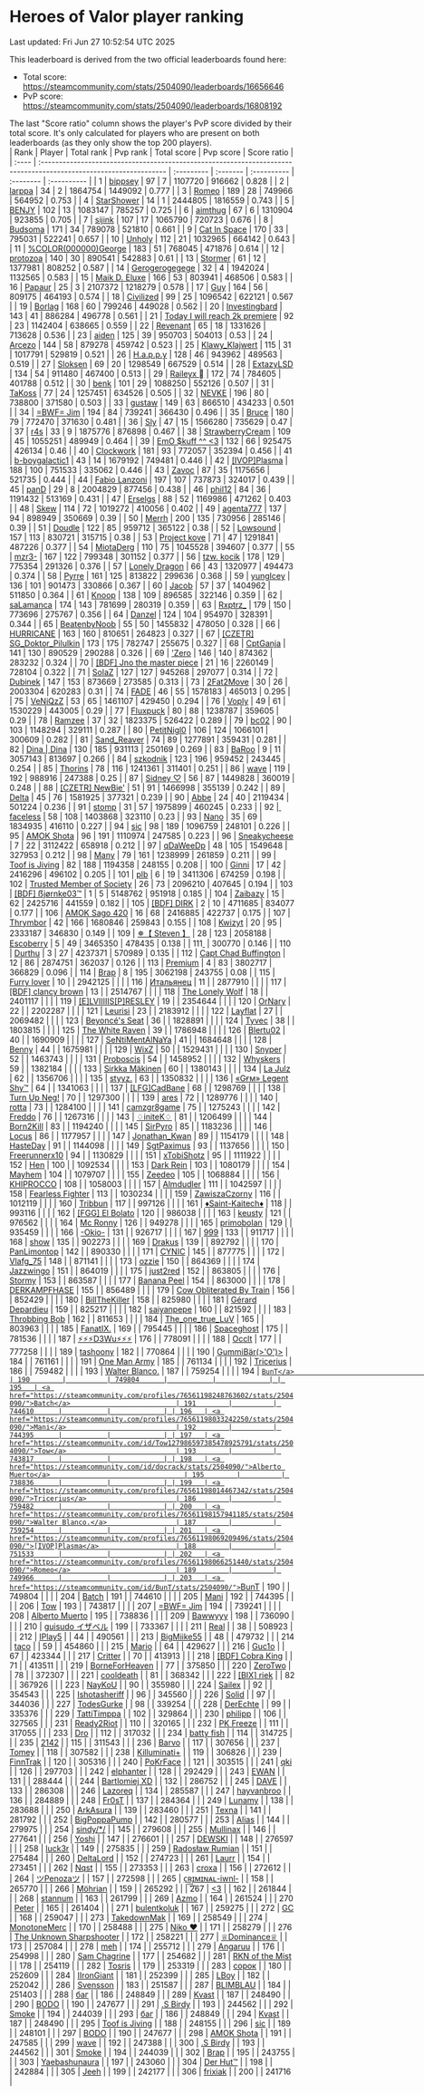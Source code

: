 # Heroes of Valor player ranking

Last updated: Fri Jun 27 10:52:54 UTC 2025

This leaderboard is derived from the two official leaderboards found here:

- Total score: <https://steamcommunity.com/stats/2504090/leaderboards/16656646>
- PvP score: <https://steamcommunity.com/stats/2504090/leaderboards/16808192>

The last "Score ratio" column shows the player's PvP score divided by their
total score. It's only calculated for players who are present on both
leaderboards (as they only show the top 200 players).
<br/>
| Rank  | Player                                                                                                            | Total rank | Pvp rank | Total score | Pvp score | Score ratio |
| :---- | :---------------------------------------------------------------------------------------------------------------- | :--------- | :------- | :---------- | :-------- | :---------- |
| 1     | <a href="https://steamcommunity.com/profiles/76561198081947976/stats/2504090/">bippsey</a>                        | 97         | 7        | 1107720     | 916662    | 0.828       |
| 2     | <a href="https://steamcommunity.com/id/larppaaaa/stats/2504090/">larppa</a>                                       | 34         | 2        | 1864754     | 1449092   | 0.777       |
| 3     | <a href="https://steamcommunity.com/profiles/76561198066251440/stats/2504090/">Romeo</a>                          | 189        | 28       | 749966      | 564952    | 0.753       |
| 4     | <a href="https://steamcommunity.com/profiles/76561198300221813/stats/2504090/">StarShower</a>                     | 14         | 1        | 2444805     | 1816559   | 0.743       |
| 5     | <a href="https://steamcommunity.com/id/benjy_boi/stats/2504090/">BENJY</a>                                        | 102        | 13       | 1083147     | 785257    | 0.725       |
| 6     | <a href="https://steamcommunity.com/id/aimbotkid/stats/2504090/">aimthug</a>                                      | 67         | 6        | 1310904     | 923855    | 0.705       |
| 7     | <a href="https://steamcommunity.com/profiles/76561198025746180/stats/2504090/">sijink</a>                         | 107        | 17       | 1065790     | 720723    | 0.676       |
| 8     | <a href="https://steamcommunity.com/id/budsoma/stats/2504090/">Budsoma</a>                                        | 171        | 34       | 789078      | 521810    | 0.661       |
| 9     | <a href="https://steamcommunity.com/profiles/76561198079681685/stats/2504090/">Cat In Space</a>                   | 170        | 33       | 795031      | 522241    | 0.657       |
| 10    | <a href="https://steamcommunity.com/id/unholylia/stats/2504090/">Unholy</a>                                       | 112        | 21       | 1032965     | 664142    | 0.643       |
| 11    | <a href="https://steamcommunity.com/id/9inSHINE/stats/2504090/">%COLOR(000000)George</a>                          | 183        | 51       | 768045      | 471876    | 0.614       |
| 12    | <a href="https://steamcommunity.com/id/dzozb/stats/2504090/">protozoa</a>                                         | 140        | 30       | 890541      | 542883    | 0.61        |
| 13    | <a href="https://steamcommunity.com/id/stormer0801/stats/2504090/">Stormer</a>                                    | 61         | 12       | 1377981     | 808252    | 0.587       |
| 14    | <a href="https://steamcommunity.com/id/ajapanesedream/stats/2504090/">Gerogerogegege</a>                          | 32         | 4        | 1942024     | 1132565   | 0.583       |
| 15    | <a href="https://steamcommunity.com/id/maikdeluxe1/stats/2504090/">Maik D. Eluxe</a>                              | 166        | 53       | 803941      | 468506    | 0.583       |
| 16    | <a href="https://steamcommunity.com/profiles/76561198365477845/stats/2504090/">Papaur</a>                         | 25         | 3        | 2107372     | 1218279   | 0.578       |
| 17    | <a href="https://steamcommunity.com/profiles/76561198270214352/stats/2504090/">Guy</a>                            | 164        | 56       | 809175      | 464193    | 0.574       |
| 18    | <a href="https://steamcommunity.com/id/IStealYourDuck/stats/2504090/">Civilized</a>                               | 99         | 25       | 1096542     | 622121    | 0.567       |
| 19    | <a href="https://steamcommunity.com/profiles/76561198050029161/stats/2504090/">Borlag</a>                         | 168        | 60       | 799246      | 449028    | 0.562       |
| 20    | <a href="https://steamcommunity.com/profiles/76561198080141400/stats/2504090/">Investingbard</a>                  | 143        | 41       | 886284      | 496778    | 0.561       |
| 21    | <a href="https://steamcommunity.com/profiles/76561198094786348/stats/2504090/">Today I will reach 2k premiere</a> | 92         | 23       | 1142404     | 638665    | 0.559       |
| 22    | <a href="https://steamcommunity.com/profiles/76561198018245483/stats/2504090/">Revenant</a>                       | 65         | 18       | 1331626     | 713628    | 0.536       |
| 23    | <a href="https://steamcommunity.com/id/Furakutaru/stats/2504090/">aiden</a>                                       | 125        | 39       | 950703      | 504013    | 0.53        |
| 24    | <a href="https://steamcommunity.com/id/arcezo/stats/2504090/">Arcezo</a>                                          | 144        | 58       | 879278      | 459742    | 0.523       |
| 25    | <a href="https://steamcommunity.com/profiles/76561198082723179/stats/2504090/">Klawy_Klajwert</a>                 | 115        | 31       | 1017791     | 529819    | 0.521       |
| 26    | <a href="https://steamcommunity.com/profiles/76561198063218060/stats/2504090/">H.a.p.p.y</a>                      | 128        | 46       | 943962      | 489563    | 0.519       |
| 27    | <a href="https://steamcommunity.com/profiles/76561198157944766/stats/2504090/">Sloksen</a>                        | 69         | 20       | 1298549     | 667529    | 0.514       |
| 28    | <a href="https://steamcommunity.com/profiles/76561198197301194/stats/2504090/">ExtazyLSD</a>                      | 134        | 54       | 911480      | 467400    | 0.513       |
| 29    | <a href="https://steamcommunity.com/profiles/76561198092610050/stats/2504090/">Raileyx 󰆞</a>                     | 172        | 74       | 784605      | 401788    | 0.512       |
| 30    | <a href="https://steamcommunity.com/id/benk-/stats/2504090/">benk</a>                                             | 101        | 29       | 1088250     | 552126    | 0.507       |
| 31    | <a href="https://steamcommunity.com/id/TaK0ss/stats/2504090/">TaKoss</a>                                          | 77         | 24       | 1257451     | 634526    | 0.505       |
| 32    | <a href="https://steamcommunity.com/id/NEVKE/stats/2504090/">NEVKE</a>                                            | 196        | 80       | 738800      | 371580    | 0.503       |
| 33    | <a href="https://steamcommunity.com/profiles/76561198886562393/stats/2504090/">gustaw</a>                         | 149        | 63       | 866510      | 434233    | 0.501       |
| 34    | <a href="https://steamcommunity.com/profiles/76561198067872505/stats/2504090/">=BWF= Jim</a>                      | 194        | 84       | 739241      | 366430    | 0.496       |
| 35    | <a href="https://steamcommunity.com/profiles/76561198057484708/stats/2504090/">Bruce</a>                          | 180        | 79       | 772470      | 371630    | 0.481       |
| 36    | <a href="https://steamcommunity.com/id/slytus/stats/2504090/">Sly</a>                                             | 47         | 15       | 1566280     | 735629    | 0.47        |
| 37    | <a href="https://steamcommunity.com/id/newr4s/stats/2504090/">r4s</a>                                             | 33         | 9        | 1875776     | 876898    | 0.467       |
| 38    | <a href="https://steamcommunity.com/profiles/76561198035674474/stats/2504090/">StrawberryCream</a>                | 109        | 45       | 1055251     | 489949    | 0.464       |
| 39    | <a href="https://steamcommunity.com/id/rushvh/stats/2504090/">EmO $kuff ^^ &lt;3</a>                              | 132        | 66       | 925475      | 426134    | 0.46        |
| 40    | <a href="https://steamcommunity.com/id/revend1234/stats/2504090/">Clockwork</a>                                   | 181        | 93       | 772057      | 352394    | 0.456       |
| 41    | <a href="https://steamcommunity.com/profiles/76561198128390959/stats/2504090/">b-boygalactic1</a>                 | 43         | 14       | 1679192     | 749481    | 0.446       |
| 42    | <a href="https://steamcommunity.com/profiles/76561198069209496/stats/2504090/">[IVOP]Plasma</a>                   | 188        | 100      | 751533      | 335062    | 0.446       |
| 43    | <a href="https://steamcommunity.com/id/ZavocOfficial/stats/2504090/">Zavoc</a>                                    | 87         | 35       | 1175656     | 521735    | 0.444       |
| 44    | <a href="https://steamcommunity.com/profiles/76561198033624545/stats/2504090/">Fabio Lanzoni</a>                  | 197        | 107      | 737873      | 324017    | 0.439       |
| 45    | <a href="https://steamcommunity.com/profiles/76561199034596708/stats/2504090/">panD</a>                           | 29         | 8        | 2004829     | 877456    | 0.438       |
| 46    | <a href="https://steamcommunity.com/profiles/76561198117350049/stats/2504090/">phil12</a>                         | 84         | 36       | 1191432     | 513169    | 0.431       |
| 47    | <a href="https://steamcommunity.com/profiles/76561199021856665/stats/2504090/">Erselgs</a>                        | 88         | 52       | 1169986     | 471262    | 0.403       |
| 48    | <a href="https://steamcommunity.com/profiles/76561198122430991/stats/2504090/">Skew</a>                           | 114        | 72       | 1019272     | 410056    | 0.402       |
| 49    | <a href="https://steamcommunity.com/profiles/76561199001016800/stats/2504090/">agenta777</a>                      | 137        | 94       | 898949      | 350669    | 0.39        |
| 50    | <a href="https://steamcommunity.com/id/Merrh/stats/2504090/">Merrh</a>                                            | 200        | 135      | 730956      | 285146    | 0.39        |
| 51    | <a href="https://steamcommunity.com/id/snoodle69/stats/2504090/">Doudle</a>                                       | 122        | 85       | 959712      | 365122    | 0.38        |
| 52    | <a href="https://steamcommunity.com/id/Lowsound/stats/2504090/">Lowsound</a>                                      | 157        | 113      | 830721      | 315715    | 0.38        |
| 53    | <a href="https://steamcommunity.com/profiles/76561198070863869/stats/2504090/">Project kove</a>                   | 71         | 47       | 1291841     | 487226    | 0.377       |
| 54    | <a href="https://steamcommunity.com/profiles/76561198079450010/stats/2504090/">MiotaDerg</a>                      | 110        | 75       | 1045528     | 394607    | 0.377       |
| 55    | <a href="https://steamcommunity.com/profiles/76561198854344475/stats/2504090/">mzr3-</a>                          | 167        | 122      | 799348      | 301152    | 0.377       |
| 56    | <a href="https://steamcommunity.com/profiles/76561198062382212/stats/2504090/">tzw. kocik</a>                     | 178        | 129      | 775354      | 291326    | 0.376       |
| 57    | <a href="https://steamcommunity.com/profiles/76561198044969962/stats/2504090/">Lonely Dragon</a>                  | 66         | 43       | 1320977     | 494473    | 0.374       |
| 58    | <a href="https://steamcommunity.com/profiles/76561199506914556/stats/2504090/">Pyrre</a>                          | 161        | 125      | 813822      | 299636    | 0.368       |
| 59    | <a href="https://steamcommunity.com/profiles/76561198212203249/stats/2504090/">yungIcey</a>                       | 136        | 101      | 901473      | 330866    | 0.367       |
| 60    | <a href="https://steamcommunity.com/profiles/76561198148923885/stats/2504090/">Jacob</a>                          | 57         | 37       | 1404962     | 511850    | 0.364       |
| 61    | <a href="https://steamcommunity.com/profiles/76561198132946300/stats/2504090/">Knoop</a>                          | 138        | 109      | 896585      | 322146    | 0.359       |
| 62    | <a href="https://steamcommunity.com/profiles/76561198417517303/stats/2504090/">saLamanca</a>                      | 174        | 143      | 781699      | 280319    | 0.359       |
| 63    | <a href="https://steamcommunity.com/profiles/76561198293664472/stats/2504090/">Rxptrz_</a>                        | 179        | 150      | 773696      | 275767    | 0.356       |
| 64    | <a href="https://steamcommunity.com/profiles/76561199842738248/stats/2504090/">Danzel</a>                         | 124        | 104      | 954970      | 328391    | 0.344       |
| 65    | <a href="https://steamcommunity.com/profiles/76561198873921786/stats/2504090/">BeatenbyNoob</a>                   | 55         | 50       | 1455832     | 478050    | 0.328       |
| 66    | <a href="https://steamcommunity.com/profiles/76561198045365561/stats/2504090/">HURRICANE</a>                      | 163        | 160      | 810651      | 264823    | 0.327       |
| 67    | <a href="https://steamcommunity.com/profiles/76561198096328239/stats/2504090/">[CZETR] SG_Doktor_Pilulkin</a>     | 173        | 175      | 782747      | 255675    | 0.327       |
| 68    | <a href="https://steamcommunity.com/profiles/76561198026035360/stats/2504090/">CptGanja</a>                       | 141        | 130      | 890529      | 290288    | 0.326       |
| 69    | <a href="https://steamcommunity.com/id/ZeroOriginal/stats/2504090/">'Zero</a>                                     | 146        | 140      | 874362      | 283232    | 0.324       |
| 70    | <a href="https://steamcommunity.com/profiles/76561198219920927/stats/2504090/">[BDF] Jno the master piece</a>     | 21         | 16       | 2260149     | 728104    | 0.322       |
| 71    | <a href="https://steamcommunity.com/id/solaz/stats/2504090/">SolaZ</a>                                            | 127        | 127      | 945268      | 297077    | 0.314       |
| 72    | <a href="https://steamcommunity.com/profiles/76561199114554976/stats/2504090/">Dubinek</a>                        | 147        | 153      | 873669      | 273585    | 0.313       |
| 73    | <a href="https://steamcommunity.com/id/2Fat2Move/stats/2504090/">2Fat2Move</a>                                    | 30         | 26       | 2003304     | 620283    | 0.31        |
| 74    | <a href="https://steamcommunity.com/profiles/76561199218184011/stats/2504090/">FADE</a>                           | 46         | 55       | 1578183     | 465013    | 0.295       |
| 75    | <a href="https://steamcommunity.com/profiles/76561198388510517/stats/2504090/">VeNiQzZ</a>                        | 53         | 65       | 1461107     | 429450    | 0.294       |
| 76    | <a href="https://steamcommunity.com/id/virmant/stats/2504090/">Voply</a>                                          | 49         | 61       | 1530229     | 443005    | 0.29        |
| 77    | <a href="https://steamcommunity.com/id/fluxpuck/stats/2504090/">Fluxpuck</a>                                      | 80         | 88       | 1238787     | 359605    | 0.29        |
| 78    | <a href="https://steamcommunity.com/id/Ramzeeee/stats/2504090/">Ramzee</a>                                        | 37         | 32       | 1823375     | 526422    | 0.289       |
| 79    | <a href="https://steamcommunity.com/profiles/76561198330531598/stats/2504090/">bc02</a>                           | 90         | 103      | 1148294     | 329111    | 0.287       |
| 80    | <a href="https://steamcommunity.com/id/PetitNiglo/stats/2504090/">PetitNigl0</a>                                  | 106        | 124      | 1066101     | 300609    | 0.282       |
| 81    | <a href="https://steamcommunity.com/profiles/76561198041766690/stats/2504090/">Sand_Reaver</a>                    | 74         | 89       | 1277891     | 359431    | 0.281       |
| 82    | <a href="https://steamcommunity.com/profiles/76561198136383242/stats/2504090/">Dina \| Dina</a>                   | 130        | 185      | 931113      | 250169    | 0.269       |
| 83    | <a href="https://steamcommunity.com/profiles/76561198115263100/stats/2504090/">BaRoo</a>                          | 9          | 11       | 3057143     | 813697    | 0.266       |
| 84    | <a href="https://steamcommunity.com/profiles/76561198117268383/stats/2504090/">szkodnik</a>                       | 123        | 196      | 959452      | 243445    | 0.254       |
| 85    | <a href="https://steamcommunity.com/profiles/76561198168323592/stats/2504090/">Thorins</a>                        | 78         | 116      | 1241361     | 311401    | 0.251       |
| 86    | <a href="https://steamcommunity.com/profiles/76561198269369311/stats/2504090/">wave</a>                           | 119        | 192      | 988916      | 247388    | 0.25        |
| 87    | <a href="https://steamcommunity.com/id/SaintLuv/stats/2504090/">Sidney ♡</a>                                      | 56         | 87       | 1449828     | 360019    | 0.248       |
| 88    | <a href="https://steamcommunity.com/id/NewBieOrg/stats/2504090/">[CZETR] NewBie'</a>                              | 51         | 91       | 1466998     | 355139    | 0.242       |
| 89    | <a href="https://steamcommunity.com/id/7656119804405968/stats/2504090/">Delta</a>                                 | 45         | 76       | 1581925     | 377321    | 0.239       |
| 90    | <a href="https://steamcommunity.com/profiles/76561198202317834/stats/2504090/">Abbe</a>                           | 24         | 40       | 2119434     | 501224    | 0.236       |
| 91    | <a href="https://steamcommunity.com/id/stompin/stats/2504090/">󠁳⁧⁧ stomp</a>                                     | 31         | 57       | 1975899     | 460245    | 0.233       |
| 92    | <a href="https://steamcommunity.com/profiles/76561198127097661/stats/2504090/">faceless</a>                       | 58         | 108      | 1403868     | 323110    | 0.23        |
| 93    | <a href="https://steamcommunity.com/id/EnglishFitzPercy/stats/2504090/">Nano</a>                                  | 35         | 69       | 1834935     | 416110    | 0.227       |
| 94    | <a href="https://steamcommunity.com/id/s1c/stats/2504090/">sic</a>                                                | 98         | 189      | 1096759     | 248101    | 0.226       |
| 95    | <a href="https://steamcommunity.com/id/BuffZuViel/stats/2504090/">AMOK Shota</a>                                  | 96         | 191      | 1110974     | 247585    | 0.223       |
| 96    | <a href="https://steamcommunity.com/profiles/76561198067676542/stats/2504090/">Sneakycheese</a>                   | 7          | 22       | 3112422     | 658918    | 0.212       |
| 97    | <a href="https://steamcommunity.com/profiles/76561198159209466/stats/2504090/">qDaWeeDp</a>                       | 48         | 105      | 1549648     | 327953    | 0.212       |
| 98    | <a href="https://steamcommunity.com/profiles/76561198849691755/stats/2504090/">Many</a>                           | 79         | 161      | 1238999     | 261859    | 0.211       |
| 99    | <a href="https://steamcommunity.com/id/cosmictoof/stats/2504090/">Toof is Jiving</a>                              | 82         | 188      | 1194358     | 248155    | 0.208       |
| 100   | <a href="https://steamcommunity.com/id/ginniboss/stats/2504090/">Ginni</a>                                        | 17         | 42       | 2416296     | 496102    | 0.205       |
| 101   | <a href="https://steamcommunity.com/id/PapaKush/stats/2504090/">plb</a>                                           | 6          | 19       | 3411306     | 674259    | 0.198       |
| 102   | <a href="https://steamcommunity.com/profiles/76561198325354159/stats/2504090/">Trusted Member of Society</a>      | 26         | 73       | 2096210     | 407645    | 0.194       |
| 103   | <a href="https://steamcommunity.com/profiles/76561198253172551/stats/2504090/">[BDF] ẞjørnke03™</a>               | 1          | 5        | 5148762     | 951918    | 0.185       |
| 104   | <a href="https://steamcommunity.com/id/Zaibazy/stats/2504090/">Zaibazy</a>                                        | 15         | 62       | 2425716     | 441559    | 0.182       |
| 105   | <a href="https://steamcommunity.com/profiles/76561198021551726/stats/2504090/">[BDF] DIRK</a>                     | 2          | 10       | 4711685     | 834077    | 0.177       |
| 106   | <a href="https://steamcommunity.com/profiles/76561198061036994/stats/2504090/">AMOK Sago 420</a>                  | 16         | 68       | 2416885     | 422737    | 0.175       |
| 107   | <a href="https://steamcommunity.com/id/Thrymbor/stats/2504090/">Thrymbor</a>                                      | 42         | 166      | 1680846     | 259843    | 0.155       |
| 108   | <a href="https://steamcommunity.com/id/kwizyt/stats/2504090/">Kwizyt</a>                                          | 20         | 95       | 2333187     | 346830    | 0.149       |
| 109   | <a href="https://steamcommunity.com/profiles/76561198386358088/stats/2504090/">✵【 Steven 】</a>                    | 28         | 123      | 2058188     | 300770    | 0.146       |
| 110   | <a href="https://steamcommunity.com/id/Escoberry/stats/2504090/">󠀡󠀡᠌ ⁧⁧Escoberry</a>                            | 5          | 49       | 3465350     | 478435    | 0.138       |
| 111   | <a href="https://steamcommunity.com/id/ABlatnik5/stats/2504090/">Durthu</a>                                       | 3          | 27       | 4237371     | 570989    | 0.135       |
| 112   | <a href="https://steamcommunity.com/profiles/76561198030279488/stats/2504090/">Capt Chad Buffington</a>           | 12         | 86       | 2874751     | 362037    | 0.126       |
| 113   | <a href="https://steamcommunity.com/profiles/76561198056602630/stats/2504090/">Premium</a>                        | 4          | 83       | 3802717     | 366829    | 0.096       |
| 114   | <a href="https://steamcommunity.com/profiles/76561198072853322/stats/2504090/">Brap</a>                           | 8          | 195      | 3062198     | 243755    | 0.08        |
| 115   | <a href="https://steamcommunity.com/profiles/76561199015285140/stats/2504090/">Furry lover</a>                    | 10         |          | 2942125     |           |             |
| 116   | <a href="https://steamcommunity.com/profiles/76561198200706150/stats/2504090/">Итальянец</a>                      | 11         |          | 2877910     |           |             |
| 117   | <a href="https://steamcommunity.com/profiles/76561199191727188/stats/2504090/">[BDF] clancy brown</a>             | 13         |          | 2514767     |           |             |
| 118   | <a href="https://steamcommunity.com/profiles/76561198039173811/stats/2504090/">The Lonely Wolf</a>                | 18         |          | 2401117     |           |             |
| 119   | <a href="https://steamcommunity.com/id/ELVIIIIIS/stats/2504090/">[E]LVIIIIIS[P]RESLEY</a>                         | 19         |          | 2354644     |           |             |
| 120   | <a href="https://steamcommunity.com/id/OlraNary/stats/2504090/">OrNary</a>                                        | 22         |          | 2202287     |           |             |
| 121   | <a href="https://steamcommunity.com/id/leurisi/stats/2504090/">Leurisi</a>                                        | 23         |          | 2183912     |           |             |
| 122   | <a href="https://steamcommunity.com/profiles/76561198050971986/stats/2504090/">Layflat</a>                        | 27         |          | 2069482     |           |             |
| 123   | <a href="https://steamcommunity.com/profiles/76561197987474072/stats/2504090/">Beyoncé's Seat</a>                 | 36         |          | 1828891     |           |             |
| 124   | <a href="https://steamcommunity.com/profiles/76561199182081370/stats/2504090/">Tyvec</a>                          | 38         |          | 1803815     |           |             |
| 125   | <a href="https://steamcommunity.com/profiles/76561198159400810/stats/2504090/">The White Raven</a>                | 39         |          | 1786948     |           |             |
| 126   | <a href="https://steamcommunity.com/profiles/76561199572703210/stats/2504090/">Blertu02</a>                       | 40         |          | 1690909     |           |             |
| 127   | <a href="https://steamcommunity.com/id/RyyyaSenpai/stats/2504090/">SeNtiMentAlNaYa</a>                            | 41         |          | 1684648     |           |             |
| 128   | <a href="https://steamcommunity.com/profiles/76561198164488470/stats/2504090/">Benny</a>                          | 44         |          | 1675981     |           |             |
| 129   | <a href="https://steamcommunity.com/id/WixZProfile/stats/2504090/">WixZ</a>                                       | 50         |          | 1529431     |           |             |
| 130   | <a href="https://steamcommunity.com/profiles/76561198116459730/stats/2504090/">Snyper</a>                         | 52         |          | 1463743     |           |             |
| 131   | <a href="https://steamcommunity.com/profiles/76561198038330497/stats/2504090/">Proboscis</a>                      | 54         |          | 1458952     |           |             |
| 132   | <a href="https://steamcommunity.com/profiles/76561198067645290/stats/2504090/">Whyskers</a>                       | 59         |          | 1382184     |           |             |
| 133   | <a href="https://steamcommunity.com/profiles/76561199040734264/stats/2504090/">Sirkka Mäkinen</a>                 | 60         |          | 1380143     |           |             |
| 134   | <a href="https://steamcommunity.com/profiles/76561199864596429/stats/2504090/">La Julz</a>                        | 62         |          | 1356706     |           |             |
| 135   | <a href="https://steamcommunity.com/profiles/76561198124205089/stats/2504090/">styyz.</a>                         | 63         |          | 1350832     |           |             |
| 136   | <a href="https://steamcommunity.com/id/Legent/stats/2504090/">«Gғм» Legent Shy™</a>                               | 64         |          | 1341063     |           |             |
| 137   | <a href="https://steamcommunity.com/id/bucki2ksteam/stats/2504090/">[LFG]CadBane</a>                              | 68         |          | 1298769     |           |             |
| 138   | <a href="https://steamcommunity.com/profiles/76561198203391829/stats/2504090/">Turn Up Neg!</a>                   | 70         |          | 1297300     |           |             |
| 139   | <a href="https://steamcommunity.com/profiles/76561198046663567/stats/2504090/">ares</a>                           | 72         |          | 1289776     |           |             |
| 140   | <a href="https://steamcommunity.com/id/localscripter/stats/2504090/">rotta</a>                                    | 73         |          | 1284100     |           |             |
| 141   | <a href="https://steamcommunity.com/profiles/76561198064146520/stats/2504090/">camzgr8game</a>                    | 75         |          | 1275243     |           |             |
| 142   | <a href="https://steamcommunity.com/profiles/76561198024263516/stats/2504090/">Freddo</a>                         | 76         |          | 1267316     |           |             |
| 143   | <a href="https://steamcommunity.com/profiles/76561198155477349/stats/2504090/">♢initeK♢</a>                       | 81         |          | 1206499     |           |             |
| 144   | <a href="https://steamcommunity.com/profiles/76561199127907665/stats/2504090/">Born2Kill</a>                      | 83         |          | 1194240     |           |             |
| 145   | <a href="https://steamcommunity.com/id/thechef09/stats/2504090/">SirPyro</a>                                      | 85         |          | 1183236     |           |             |
| 146   | <a href="https://steamcommunity.com/id/15162111231/stats/2504090/">Locus</a>                                      | 86         |          | 1177957     |           |             |
| 147   | <a href="https://steamcommunity.com/profiles/76561198918852868/stats/2504090/">Jonathan_Kwan</a>                  | 89         |          | 1154179     |           |             |
| 148   | <a href="https://steamcommunity.com/profiles/76561198055936251/stats/2504090/">HasteDay</a>                       | 91         |          | 1144098     |           |             |
| 149   | <a href="https://steamcommunity.com/id/sgtpaximus/stats/2504090/">SgtPaximus</a>                                  | 93         |          | 1137656     |           |             |
| 150   | <a href="https://steamcommunity.com/id/freerunnerx10/stats/2504090/">Freerunnerx10</a>                            | 94         |          | 1130829     |           |             |
| 151   | <a href="https://steamcommunity.com/id/xTobiShotz/stats/2504090/">xTobiShotz</a>                                  | 95         |          | 1111922     |           |             |
| 152   | <a href="https://steamcommunity.com/profiles/76561198065534670/stats/2504090/">Hen</a>                            | 100        |          | 1092534     |           |             |
| 153   | <a href="https://steamcommunity.com/profiles/76561198090595580/stats/2504090/">Dark Rein</a>                      | 103        |          | 1080179     |           |             |
| 154   | <a href="https://steamcommunity.com/profiles/76561198074192489/stats/2504090/">Mayhem</a>                         | 104        |          | 1079707     |           |             |
| 155   | <a href="https://steamcommunity.com/id/Zeedeo/stats/2504090/">Zeedeo</a>                                          | 105        |          | 1068884     |           |             |
| 156   | <a href="https://steamcommunity.com/profiles/76561198369944199/stats/2504090/">KHIPROCCO</a>                      | 108        |          | 1058003     |           |             |
| 157   | <a href="https://steamcommunity.com/profiles/76561198280086775/stats/2504090/">Almdudler</a>                      | 111        |          | 1042597     |           |             |
| 158   | <a href="https://steamcommunity.com/id/Fearless_Fighter_1903/stats/2504090/">Fearless Fighter</a>                 | 113        |          | 1030234     |           |             |
| 159   | <a href="https://steamcommunity.com/profiles/76561198294564375/stats/2504090/">ZawiszaCzorny</a>                  | 116        |          | 1012119     |           |             |
| 160   | <a href="https://steamcommunity.com/profiles/76561198120187579/stats/2504090/">Tribbun</a>                        | 117        |          | 997126      |           |             |
| 161   | <a href="https://steamcommunity.com/profiles/76561198304218963/stats/2504090/">♦Saint-Kaitech♦</a>                | 118        |          | 993116      |           |             |
| 162   | <a href="https://steamcommunity.com/profiles/76561198029876026/stats/2504090/">[FGG] El Bolato</a>                | 120        |          | 986038      |           |             |
| 163   | <a href="https://steamcommunity.com/id/keustyw/stats/2504090/">keusty</a>                                         | 121        |          | 976562      |           |             |
| 164   | <a href="https://steamcommunity.com/id/RNGunther45/stats/2504090/">Mc Ronny</a>                                   | 126        |          | 949278      |           |             |
| 165   | <a href="https://steamcommunity.com/profiles/76561199262632139/stats/2504090/">primobolan</a>                     | 129        |          | 935459      |           |             |
| 166   | <a href="https://steamcommunity.com/id/yungtype/stats/2504090/">-Okio-</a>                                        | 131        |          | 926717      |           |             |
| 167   | <a href="https://steamcommunity.com/profiles/76561198095267495/stats/2504090/">999</a>                            | 133        |          | 911717      |           |             |
| 168   | <a href="https://steamcommunity.com/id/Boelt/stats/2504090/">show</a>                                             | 135        |          | 902273      |           |             |
| 169   | <a href="https://steamcommunity.com/id/773481294214/stats/2504090/">Drakus</a>                                    | 139        |          | 892792      |           |             |
| 170   | <a href="https://steamcommunity.com/id/PanLimontop/stats/2504090/">PanLimontop</a>                                | 142        |          | 890330      |           |             |
| 171   | <a href="https://steamcommunity.com/id/cynic17/stats/2504090/">CYNIC</a>                                          | 145        |          | 877775      |           |             |
| 172   | <a href="https://steamcommunity.com/profiles/76561198220091249/stats/2504090/">Vlafg_75</a>                       | 148        |          | 871141      |           |             |
| 173   | <a href="https://steamcommunity.com/profiles/76561198025947204/stats/2504090/">ozzie</a>                          | 150        |          | 864369      |           |             |
| 174   | <a href="https://steamcommunity.com/id/LePocketwatcher/stats/2504090/">Jazzwingo</a>                              | 151        |          | 864019      |           |             |
| 175   | <a href="https://steamcommunity.com/id/just2red/stats/2504090/">just2red</a>                                      | 152        |          | 863805      |           |             |
| 176   | <a href="https://steamcommunity.com/profiles/76561198352507963/stats/2504090/">Stormy</a>                         | 153        |          | 863587      |           |             |
| 177   | <a href="https://steamcommunity.com/profiles/76561198819504660/stats/2504090/">Banana Peel</a>                    | 154        |          | 863000      |           |             |
| 178   | <a href="https://steamcommunity.com/id/Kampfhase88/stats/2504090/">DERKAMPFHASE</a>                               | 155        |          | 856489      |           |             |
| 179   | <a href="https://steamcommunity.com/id/munchiesnOOb/stats/2504090/">Cow Obliterated By Train</a>                  | 156        |          | 852429      |           |             |
| 180   | <a href="https://steamcommunity.com/profiles/76561198256869220/stats/2504090/">BillTheKiller</a>                  | 158        |          | 825980      |           |             |
| 181   | <a href="https://steamcommunity.com/profiles/76561198239137572/stats/2504090/">Gérard Depardieu</a>               | 159        |          | 825217      |           |             |
| 182   | <a href="https://steamcommunity.com/id/tradeban76561198049978475/stats/2504090/">saiyanpepe</a>                   | 160        |          | 821592      |           |             |
| 183   | <a href="https://steamcommunity.com/profiles/76561198318184855/stats/2504090/">Throbbing Bob</a>                  | 162        |          | 811653      |           |             |
| 184   | <a href="https://steamcommunity.com/profiles/76561198256916053/stats/2504090/">The_one_true_LuV</a>               | 165        |          | 803963      |           |             |
| 185   | <a href="https://steamcommunity.com/profiles/76561198210033647/stats/2504090/">FanatIX.</a>                       | 169        |          | 795445      |           |             |
| 186   | <a href="https://steamcommunity.com/profiles/76561198316109406/stats/2504090/">Spaceghost</a>                     | 175        |          | 781536      |           |             |
| 187   | <a href="https://steamcommunity.com/profiles/76561198212702256/stats/2504090/">⚡⚡⚡D3Wu⚡⚡⚡</a>                     | 176        |          | 778091      |           |             |
| 188   | <a href="https://steamcommunity.com/id/Occltghxst/stats/2504090/">Occlt</a>                                       | 177        |          | 777258      |           |             |
| 189   | <a href="https://steamcommunity.com/id/tashoony/stats/2504090/">tashoony</a>                                      | 182        |          | 770864      |           |             |
| 190   | <a href="https://steamcommunity.com/profiles/76561198024677044/stats/2504090/">GummiBär(&gt;'O')&gt;</a>          | 184        |          | 761161      |           |             |
| 191   | <a href="https://steamcommunity.com/profiles/76561198170808949/stats/2504090/">One Man Army</a>                   | 185        |          | 761134      |           |             |
| 192   | <a href="https://steamcommunity.com/profiles/76561198014467342/stats/2504090/">Tricerius</a>                      | 186        |          | 759482      |           |             |
| 193   | <a href="https://steamcommunity.com/profiles/76561198157941185/stats/2504090/">Walter Blanco.</a>                 | 187        |          | 759254      |           |             |
| 194   | <a href="https://steamcommunity.com/id/BunT/stats/2504090/">`BunT</a>                                             | 190        |          | 749804      |           |             |
| 195   | <a href="https://steamcommunity.com/profiles/76561198248763602/stats/2504090/">Batch</a>                          | 191        |          | 744610      |           |             |
| 196   | <a href="https://steamcommunity.com/profiles/76561198033242250/stats/2504090/">Mani</a>                           | 192        |          | 744395      |           |             |
| 197   | <a href="https://steamcommunity.com/id/Tow127986597385478925791/stats/2504090/">Tow</a>                           | 193        |          | 743817      |           |             |
| 198   | <a href="https://steamcommunity.com/id/docrack/stats/2504090/">Alberto Muerto</a>                                 | 195        |          | 738836      |           |             |
| 199   | <a href="https://steamcommunity.com/profiles/76561198014467342/stats/2504090/">Tricerius</a>                      | 186        |          | 759482      |           |             |
| 200   | <a href="https://steamcommunity.com/profiles/76561198157941185/stats/2504090/">Walter Blanco.</a>                 | 187        |          | 759254      |           |             |
| 201   | <a href="https://steamcommunity.com/profiles/76561198069209496/stats/2504090/">[IVOP]Plasma</a>                   | 188        |          | 751533      |           |             |
| 202   | <a href="https://steamcommunity.com/profiles/76561198066251440/stats/2504090/">Romeo</a>                          | 189        |          | 749966      |           |             |
| 203   | <a href="https://steamcommunity.com/id/BunT/stats/2504090/">`BunT</a>                                             | 190        |          | 749804      |           |             |
| 204   | <a href="https://steamcommunity.com/profiles/76561198248763602/stats/2504090/">Batch</a>                          | 191        |          | 744610      |           |             |
| 205   | <a href="https://steamcommunity.com/profiles/76561198033242250/stats/2504090/">Mani</a>                           | 192        |          | 744395      |           |             |
| 206   | <a href="https://steamcommunity.com/id/Tow127986597385478925791/stats/2504090/">Tow</a>                           | 193        |          | 743817      |           |             |
| 207   | <a href="https://steamcommunity.com/profiles/76561198067872505/stats/2504090/">=BWF= Jim</a>                      | 194        |          | 739241      |           |             |
| 208   | <a href="https://steamcommunity.com/id/docrack/stats/2504090/">Alberto Muerto</a>                                 | 195        |          | 738836      |           |             |
| 209   | <a href="https://steamcommunity.com/profiles/76561198039086944/stats/2504090/">Bawwyyy</a>                        | 198        |          | 736090      |           |             |
| 210   | <a href="https://steamcommunity.com/profiles/76561199389079950/stats/2504090/">guisudo イザベル</a>                   | 199        |          | 733367      |           |             |
| 211   | <a href="https://steamcommunity.com/id/AlexReal38540/stats/2504090/">Real</a>                                     |            | 38       |             | 508923    |             |
| 212   | <a href="https://steamcommunity.com/id/iplay5/stats/2504090/">IPlay5</a>                                          |            | 44       |             | 490561    |             |
| 213   | <a href="https://steamcommunity.com/profiles/76561198354230693/stats/2504090/">BigMiike55</a>                     |            | 48       |             | 479732    |             |
| 214   | <a href="https://steamcommunity.com/id/Convictive/stats/2504090/">taco</a>                                        |            | 59       |             | 454860    |             |
| 215   | <a href="https://steamcommunity.com/profiles/76561198103173530/stats/2504090/">Mario</a>                          |            | 64       |             | 429627    |             |
| 216   | <a href="https://steamcommunity.com/profiles/76561198252990041/stats/2504090/">Guc1o</a>                          |            | 67       |             | 423344    |             |
| 217   | <a href="https://steamcommunity.com/profiles/76561198086860605/stats/2504090/">Critter</a>                        |            | 70       |             | 413913    |             |
| 218   | <a href="https://steamcommunity.com/id/Sqitfire/stats/2504090/">[BDF] Cobra King</a>                              |            | 71       |             | 413511    |             |
| 219   | <a href="https://steamcommunity.com/profiles/76561198199299862/stats/2504090/">BorneForHeaven</a>                 |            | 77       |             | 375850    |             |
| 220   | <a href="https://steamcommunity.com/id/xXx_Recking4ife_xXx/stats/2504090/">ZeroTwo</a>                            |            | 78       |             | 372307    |             |
| 221   | <a href="https://steamcommunity.com/id/derreft/stats/2504090/">cooldeath</a>                                      |            | 81       |             | 368342    |             |
| 222   | <a href="https://steamcommunity.com/id/imNinth/stats/2504090/">[BIX] riek</a>                                     |            | 82       |             | 367926    |             |
| 223   | <a href="https://steamcommunity.com/id/naykou/stats/2504090/">NayKoU</a>                                          |            | 90       |             | 355980    |             |
| 224   | <a href="https://steamcommunity.com/profiles/76561198135459904/stats/2504090/">Sailex</a>                         |            | 92       |             | 354543    |             |
| 225   | <a href="https://steamcommunity.com/profiles/76561198170109149/stats/2504090/">Ishotasheriff</a>                  |            | 96       |             | 345560    |             |
| 226   | <a href="https://steamcommunity.com/id/SolidShock24/stats/2504090/">Solid</a>                                     |            | 97       |             | 344036    |             |
| 227   | <a href="https://steamcommunity.com/id/TodesGurke1337/stats/2504090/">TodesGurke</a>                              |            | 98       |             | 339254    |             |
| 228   | <a href="https://steamcommunity.com/id/shoxxi94/stats/2504090/">DerEchte</a>                                      |            | 99       |             | 335376    |             |
| 229   | <a href="https://steamcommunity.com/id/jokuvittusaatana/stats/2504090/">TattiTimppa</a>                           |            | 102      |             | 329864    |             |
| 230   | <a href="https://steamcommunity.com/profiles/76561198028506408/stats/2504090/">philipp</a>                        |            | 106      |             | 327565    |             |
| 231   | <a href="https://steamcommunity.com/id/Ready2Riot/stats/2504090/">Ready2Riot</a>                                  |            | 110      |             | 320165    |             |
| 232   | <a href="https://steamcommunity.com/id/Terezi/stats/2504090/">PK Freeze</a>                                       |            | 111      |             | 317055    |             |
| 233   | <a href="https://steamcommunity.com/id/pedroaxn/stats/2504090/">Dro</a>                                           |            | 112      |             | 317032    |             |
| 234   | <a href="https://steamcommunity.com/id/xyz__/stats/2504090/">batty fish</a>                                       |            | 114      |             | 314725    |             |
| 235   | <a href="https://steamcommunity.com/id/neityucsgo/stats/2504090/">2142</a>                                        |            | 115      |             | 311543    |             |
| 236   | <a href="https://steamcommunity.com/id/barvedis/stats/2504090/">Barvo</a>                                         |            | 117      |             | 307656    |             |
| 237   | <a href="https://steamcommunity.com/id/tomeyrl/stats/2504090/">Tomey</a>                                          |            | 118      |             | 307582    |             |
| 238   | <a href="https://steamcommunity.com/id/Killuminati_Tv/stats/2504090/">Killuminati+</a>                            |            | 119      |             | 306826    |             |
| 239   | <a href="https://steamcommunity.com/profiles/76561198121018492/stats/2504090/">FinnTrak</a>                       |            | 120      |             | 305316    |             |
| 240   | <a href="https://steamcommunity.com/profiles/76561198244490020/stats/2504090/">PoKrFace</a>                       |            | 121      |             | 303515    |             |
| 241   | <a href="https://steamcommunity.com/id/TekiSEazy/stats/2504090/">qki</a>                                          |            | 126      |             | 297703    |             |
| 242   | <a href="https://steamcommunity.com/profiles/76561198068759624/stats/2504090/">elphanter</a>                      |            | 128      |             | 292429    |             |
| 243   | <a href="https://steamcommunity.com/id/egrgry/stats/2504090/">EWAN</a>                                            |            | 131      |             | 288444    |             |
| 244   | <a href="https://steamcommunity.com/profiles/76561198169856311/stats/2504090/">Bartlomiej XD</a>                  |            | 132      |             | 286752    |             |
| 245   | <a href="https://steamcommunity.com/profiles/76561198040570924/stats/2504090/">DAVE</a>                           |            | 133      |             | 286308    |             |
| 246   | <a href="https://steamcommunity.com/id/lorenzo_49/stats/2504090/">Lazoreq</a>                                     |            | 134      |             | 285587    |             |
| 247   | <a href="https://steamcommunity.com/profiles/76561198282811663/stats/2504090/">hayvanbroo</a>                     |            | 136      |             | 284889    |             |
| 248   | <a href="https://steamcommunity.com/profiles/76561198805217911/stats/2504090/">Fr0sT</a>                          |            | 137      |             | 284364    |             |
| 249   | <a href="https://steamcommunity.com/profiles/76561198045677325/stats/2504090/">Lunamy</a>                         |            | 138      |             | 283688    |             |
| 250   | <a href="https://steamcommunity.com/id/odagenius/stats/2504090/">ArkAsura</a>                                     |            | 139      |             | 283460    |             |
| 251   | <a href="https://steamcommunity.com/profiles/76561198060813407/stats/2504090/">Texna</a>                          |            | 141      |             | 281792    |             |
| 252   | <a href="https://steamcommunity.com/id/Cripsys/stats/2504090/">BigPoppaPump</a>                                   |            | 142      |             | 280577    |             |
| 253   | <a href="https://steamcommunity.com/id/lowprioq/stats/2504090/">Alias</a>                                         |            | 144      |             | 279975    |             |
| 254   | <a href="https://steamcommunity.com/profiles/76561198813104490/stats/2504090/">sindy/*/</a>                       |            | 145      |             | 279608    |             |
| 255   | <a href="https://steamcommunity.com/id/not9rv/stats/2504090/">Mullinax</a>                                        |            | 146      |             | 277641    |             |
| 256   | <a href="https://steamcommunity.com/profiles/76561198068687260/stats/2504090/">Yoshi</a>                          |            | 147      |             | 276601    |             |
| 257   | <a href="https://steamcommunity.com/profiles/76561198047229798/stats/2504090/">DEWSKI</a>                         |            | 148      |             | 276597    |             |
| 258   | <a href="https://steamcommunity.com/profiles/76561197985594330/stats/2504090/">luck3r</a>                         |            | 149      |             | 275835    |             |
| 259   | <a href="https://steamcommunity.com/profiles/76561198017511092/stats/2504090/">Radosław Rumian</a>                |            | 151      |             | 275484    |             |
| 260   | <a href="https://steamcommunity.com/profiles/76561198139906180/stats/2504090/">DeltaLord</a>                      |            | 152      |             | 274723    |             |
| 261   | <a href="https://steamcommunity.com/profiles/76561197998577345/stats/2504090/">Laurr</a>                          |            | 154      |             | 273451    |             |
| 262   | <a href="https://steamcommunity.com/profiles/76561198046119945/stats/2504090/">Nqst</a>                           |            | 155      |             | 273353    |             |
| 263   | <a href="https://steamcommunity.com/profiles/76561198017104178/stats/2504090/">croxa</a>                          |            | 156      |             | 272612    |             |
| 264   | <a href="https://steamcommunity.com/profiles/76561198295160495/stats/2504090/">ツPenozaツ</a>                       |            | 157      |             | 272598    |             |
| 265   | <a href="https://steamcommunity.com/id/Karlify/stats/2504090/">ᴄ͢͢͢ʀɪᴍɪɴᴀʟ-iwnl-</a>                              |            | 158      |             | 265770    |             |
| 266   | <a href="https://steamcommunity.com/id/faeran18/stats/2504090/">Möhrian</a>                                       |            | 159      |             | 265292    |             |
| 267   | <a href="https://steamcommunity.com/profiles/76561199787489911/stats/2504090/">&lt;3</a>                          |            | 162      |             | 261844    |             |
| 268   | <a href="https://steamcommunity.com/id/stannum69/stats/2504090/">stannum</a>                                      |            | 163      |             | 261799    |             |
| 269   | <a href="https://steamcommunity.com/profiles/76561198031594504/stats/2504090/">Azmo</a>                           |            | 164      |             | 261524    |             |
| 270   | <a href="https://steamcommunity.com/id/OverRusher/stats/2504090/">Peter</a>                                       |            | 165      |             | 261404    |             |
| 271   | <a href="https://steamcommunity.com/profiles/76561198126710291/stats/2504090/">bulentkoluk</a>                    |            | 167      |             | 259275    |             |
| 272   | <a href="https://steamcommunity.com/profiles/76561198162831170/stats/2504090/">GC</a>                             |            | 168      |             | 259047    |             |
| 273   | <a href="https://steamcommunity.com/profiles/76561198004881807/stats/2504090/">TakedownMak</a>                    |            | 169      |             | 258549    |             |
| 274   | <a href="https://steamcommunity.com/id/Fricked_in_the_head/stats/2504090/">MonotoneMerc</a>                       |            | 170      |             | 258488    |             |
| 275   | <a href="https://steamcommunity.com/profiles/76561198205777252/stats/2504090/">Niko ❤</a>                         |            | 171      |             | 258279    |             |
| 276   | <a href="https://steamcommunity.com/profiles/76561198062404996/stats/2504090/">The Unknown Sharpshooter</a>       |            | 172      |             | 258221    |             |
| 277   | <a href="https://steamcommunity.com/id/mlt1337/stats/2504090/">♕Dominance♕</a>                                    |            | 173      |             | 257084    |             |
| 278   | <a href="https://steamcommunity.com/id/mehcg/stats/2504090/">meh</a>                                              |            | 174      |             | 255712    |             |
| 279   | <a href="https://steamcommunity.com/profiles/76561198304284291/stats/2504090/">Angaruu</a>                        |            | 176      |             | 254998    |             |
| 280   | <a href="https://steamcommunity.com/profiles/76561198234445968/stats/2504090/">Sam Chagrine</a>                   |            | 177      |             | 254682    |             |
| 281   | <a href="https://steamcommunity.com/profiles/76561198110332669/stats/2504090/">RKN of the Mist</a>                |            | 178      |             | 254119    |             |
| 282   | <a href="https://steamcommunity.com/id/TosRis/stats/2504090/">Tosris</a>                                          |            | 179      |             | 253319    |             |
| 283   | <a href="https://steamcommunity.com/profiles/76561199007768597/stats/2504090/">сорок</a>                          |            | 180      |             | 252609    |             |
| 284   | <a href="https://steamcommunity.com/id/IIronGiant/stats/2504090/">IIronGiant</a>                                  |            | 181      |             | 252399    |             |
| 285   | <a href="https://steamcommunity.com/profiles/76561198141681305/stats/2504090/">LBoy</a>                           |            | 182      |             | 252042    |             |
| 286   | <a href="https://steamcommunity.com/profiles/76561198018489809/stats/2504090/">Svensson</a>                       |            | 183      |             | 251587    |             |
| 287   | <a href="https://steamcommunity.com/id/simaojg/stats/2504090/">BLIMBLAU</a>                                       |            | 184      |             | 251403    |             |
| 288   | <a href="https://steamcommunity.com/profiles/76561198870441234/stats/2504090/">баг</a>                            |            | 186      |             | 248849    |             |
| 289   | <a href="https://steamcommunity.com/profiles/76561198032309532/stats/2504090/">Kvast</a>                          |            | 187      |             | 248490    |             |
| 290   | <a href="https://steamcommunity.com/profiles/76561198120129174/stats/2504090/">BODO</a>                           |            | 190      |             | 247677    |             |
| 291   | <a href="https://steamcommunity.com/profiles/76561198273426483/stats/2504090/">.S Birdy</a>                       |            | 193      |             | 244562    |             |
| 292   | <a href="https://steamcommunity.com/profiles/76561198976469515/stats/2504090/">Smoke</a>                          |            | 194      |             | 244039    |             |
| 293   | <a href="https://steamcommunity.com/profiles/76561198870441234/stats/2504090/">баг</a>                            |            | 186      |             | 248849    |             |
| 294   | <a href="https://steamcommunity.com/profiles/76561198032309532/stats/2504090/">Kvast</a>                          |            | 187      |             | 248490    |             |
| 295   | <a href="https://steamcommunity.com/id/cosmictoof/stats/2504090/">Toof is Jiving</a>                              |            | 188      |             | 248155    |             |
| 296   | <a href="https://steamcommunity.com/id/s1c/stats/2504090/">sic</a>                                                |            | 189      |             | 248101    |             |
| 297   | <a href="https://steamcommunity.com/profiles/76561198120129174/stats/2504090/">BODO</a>                           |            | 190      |             | 247677    |             |
| 298   | <a href="https://steamcommunity.com/id/BuffZuViel/stats/2504090/">AMOK Shota</a>                                  |            | 191      |             | 247585    |             |
| 299   | <a href="https://steamcommunity.com/profiles/76561198269369311/stats/2504090/">wave</a>                           |            | 192      |             | 247388    |             |
| 300   | <a href="https://steamcommunity.com/profiles/76561198273426483/stats/2504090/">.S Birdy</a>                       |            | 193      |             | 244562    |             |
| 301   | <a href="https://steamcommunity.com/profiles/76561198976469515/stats/2504090/">Smoke</a>                          |            | 194      |             | 244039    |             |
| 302   | <a href="https://steamcommunity.com/profiles/76561198072853322/stats/2504090/">Brap</a>                           |            | 195      |             | 243755    |             |
| 303   | <a href="https://steamcommunity.com/id/arkentka/stats/2504090/">Yaebashunaura</a>                                 |            | 197      |             | 243060    |             |
| 304   | <a href="https://steamcommunity.com/profiles/76561198073568058/stats/2504090/">Der Hut™</a>                       |            | 198      |             | 242884    |             |
| 305   | <a href="https://steamcommunity.com/profiles/76561198163432731/stats/2504090/">Jeeh</a>                           |            | 199      |             | 242177    |             |
| 306   | <a href="https://steamcommunity.com/id/frx022/stats/2504090/">frixiak</a>                                         |            | 200      |             | 241716    |             |

